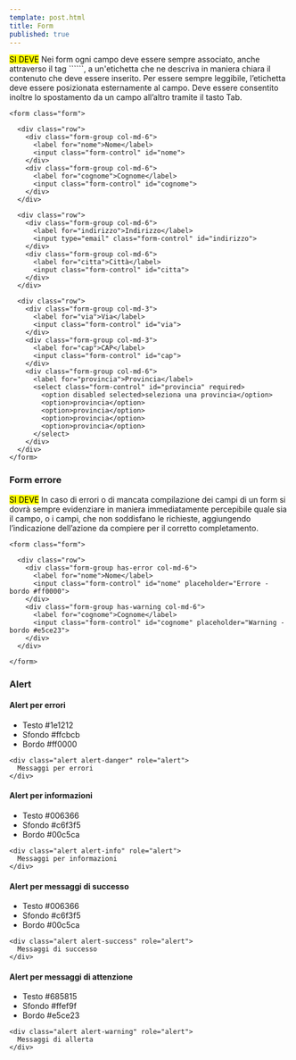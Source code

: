 ```yaml
---
template: post.html
title: Form
published: true
---
```


<div class="lg-callout lg-callout-must">
<mark>SI DEVE</mark> Nei form ogni campo deve essere sempre associato, anche attraverso il tag ```<label>```,
a un'etichetta che ne descriva in maniera chiara il contenuto che deve essere inserito. 
Per essere sempre leggibile, l’etichetta deve essere posizionata esternamente al campo. Deve essere 
consentito inoltre lo spostamento da un campo all’altro tramite il tasto Tab.
</div>

```markup
<form class="form">

  <div class="row">
    <div class="form-group col-md-6">
      <label for="nome">Nome</label>
      <input class="form-control" id="nome">
    </div>
    <div class="form-group col-md-6">
      <label for="cognome">Cognome</label>
      <input class="form-control" id="cognome">
    </div>
  </div>

  <div class="row">
    <div class="form-group col-md-6">
      <label for="indirizzo">Indirizzo</label>
      <input type="email" class="form-control" id="indirizzo">
    </div>
    <div class="form-group col-md-6">
      <label for="citta">Città</label>
      <input class="form-control" id="citta">
    </div>
  </div>

  <div class="row">
    <div class="form-group col-md-3">
      <label for="via">Via</label>
      <input class="form-control" id="via">
    </div>
    <div class="form-group col-md-3">
      <label for="cap">CAP</label>
      <input class="form-control" id="cap">
    </div>
    <div class="form-group col-md-6">
      <label for="provincia">Provincia</label>
      <select class="form-control" id="provincia" required>
        <option disabled selected>seleziona una provincia</option>
        <option>provincia</option>
        <option>provincia</option>
        <option>provincia</option>
        <option>provincia</option>
      </select>
    </div>
  </div>
</form>
```

<!-- ![html](/images/tavola_25.png) -->

### Form errore

<div class="lg-callout lg-callout-must">
<mark>SI DEVE</mark> In caso di errori o di mancata compilazione dei campi di un form si dovrà sempre evidenziare in maniera immediatamente percepibile quale sia il campo, o i campi, che non soddisfano le richieste, aggiungendo l’indicazione dell’azione da compiere per il corretto completamento.
</div>

```markup
<form class="form">

  <div class="row">
    <div class="form-group has-error col-md-6">
      <label for="nome">Nome</label>
      <input class="form-control" id="nome" placeholder="Errore - bordo #ff0000">
    </div>
    <div class="form-group has-warning col-md-6">
      <label for="cognome">Cognome</label>
      <input class="form-control" id="cognome" placeholder="Warning - bordo #e5ce23">
    </div>
  </div>

</form>
```

<!-- ![](/images/tavola_26.png) -->

### Alert

#### Alert per errori

- Testo  #1e1212
- Sfondo #ffcbcb
- Bordo #ff0000

```markup
<div class="alert alert-danger" role="alert">
  Messaggi per errori
</div>
```

#### Alert per informazioni

- Testo  #006366
- Sfondo #c6f3f5
- Bordo #00c5ca

```markup
<div class="alert alert-info" role="alert">
  Messaggi per informazioni
</div>
```

#### Alert per messaggi di successo

- Testo  #006366
- Sfondo #c6f3f5
- Bordo #00c5ca

```markup
<div class="alert alert-success" role="alert">
  Messaggi di successo
</div>
```

#### Alert per messaggi di attenzione

- Testo  #685815
- Sfondo #ffef9f
- Bordo #e5ce23

```markup
<div class="alert alert-warning" role="alert">
  Messaggi di allerta
</div>
```

<!-- ![html](/images/tavola_27_01.png) -->
